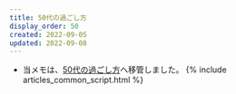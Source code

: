 ```yaml
---
title: 50代の過ごし方
display_order: 50
created: 2022-09-05
updated: 2022-09-08
---
```

- 当メモは、[50代の過ごし方](https://thinktwice.tech/life/ways_to_spend_time/how_to_spend_your_50s/)へ移管しました。
{% include articles_common_script.html %}
